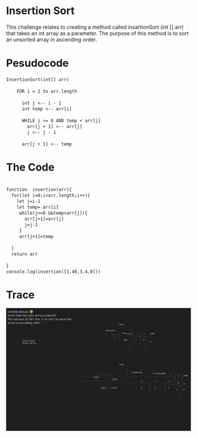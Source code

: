# Insertion Sort

This challenge relates to creating a method called insartionSort (int [] arr) that takes an int array as a parameter. The purpose of this method is to sort an unsorted array in ascending order.

# Pesudocode

```
InsertionSort(int[] arr)

    FOR i = 1 to arr.length

      int j <-- i - 1
      int temp <-- arr[i]

      WHILE j >= 0 AND temp < arr[j]
        arr[j + 1] <-- arr[j]
        j <-- j - 1

      arr[j + 1] <-- temp
```

# The Code

```

function  insertion(arr){
  for(let i=0;i<arr.length;i++){
    let j=i-1
    let temp= arr[i]
     while(j>=0 &&temp<arr[j]){
       arr[j+1]=arr[j]
       j=j-1
     }
     arr[j+1]=temp
    
  }
  return arr
 
}
console.log(insertion([1,40,3,4,0]))

```


# Trace



![insertionFun](insertionFun.png)